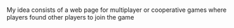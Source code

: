 # 
My idea consists of a web page for multiplayer or cooperative games where players found other players to join the game
